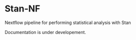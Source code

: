 # Stan-NF

Nextflow pipeline for performing statistical analysis with Stan

Documentation is under developement.

